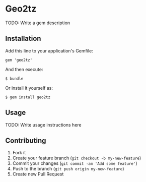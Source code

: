 # Geo2tz

TODO: Write a gem description

## Installation

Add this line to your application's Gemfile:

    gem 'geo2tz'

And then execute:

    $ bundle

Or install it yourself as:

    $ gem install geo2tz

## Usage

TODO: Write usage instructions here

## Contributing

1. Fork it
2. Create your feature branch (`git checkout -b my-new-feature`)
3. Commit your changes (`git commit -am 'Add some feature'`)
4. Push to the branch (`git push origin my-new-feature`)
5. Create new Pull Request

